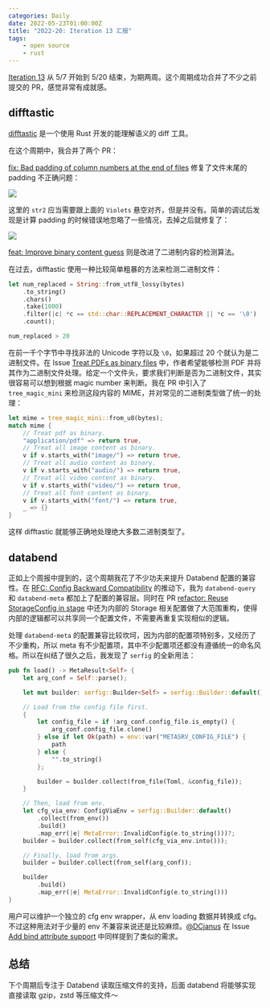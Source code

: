 ```yaml
---
categories: Daily
date: 2022-05-23T01:00:00Z
title: "2022-20: Iteration 13 汇报"
tags:
    - open source
    - rust
---
```


[Iteration 13](https://github.com/users/Xuanwo/projects/2/views/1?filterQuery=iteration%3A%22Iteration+13%22) 从 5/7 开始到 5/20 结束，为期两周。这个周期成功合并了不少之前提交的 PR，感觉非常有成就感。

## difftastic

[difftastic](https://github.com/Wilfred/difftastic) 是一个使用 Rust 开发的能理解语义的 diff 工具。

在这个周期中，我合并了两个 PR：

[fix: Bad padding of column numbers at the end of files](https://github.com/Wilfred/difftastic/pull/279) 修复了文件末尾的 padding 不正确问题：

![](bug.png)

这里的 `str2` 应当需要跟上面的 `Violets` 悬空对齐，但是并没有。简单的调试后发现是计算 padding 的时候错误地忽略了一些情况，去掉之后就修复了：

![](fixed.png)

[feat: Improve binary content guess](https://github.com/Wilfred/difftastic/pull/281) 则是改进了二进制内容的检测算法。

在过去，difftastic 使用一种比较简单粗暴的方法来检测二进制文件：

```rust
let num_replaced = String::from_utf8_lossy(bytes)
    .to_string()
    .chars()
    .take(1000)
    .filter(|c| *c == std::char::REPLACEMENT_CHARACTER || *c == '\0')
    .count();

num_replaced > 20
```

在前一千个字节中寻找非法的 Unicode 字符以及 `\0`，如果超过 20 个就认为是二进制文件。在 Issue [Treat PDFs as binary files](https://github.com/Wilfred/difftastic/issues/278) 中，作者希望能够检测 PDF 并将其作为二进制文件处理。给定一个文件头，要求我们判断是否为二进制文件，其实很容易可以想到根据 magic number 来判断。我在 PR 中引入了 `tree_magic_mini` 来检测这段内容的 MIME，并对常见的二进制类型做了统一的处理：

```rust
let mime = tree_magic_mini::from_u8(bytes);
match mime {
    // Treat pdf as binary.
    "application/pdf" => return true,
    // Treat all image content as binary.
    v if v.starts_with("image/") => return true,
    // Treat all audio content as binary.
    v if v.starts_with("audio/") => return true,
    // Treat all video content as binary.
    v if v.starts_with("video/") => return true,
    // Treat all font content as binary.
    v if v.starts_with("font/") => return true,
    _ => {}
}
```

这样 difftastic 就能够正确地处理绝大多数二进制类型了。

## databend

正如上个周报中提到的，这个周期我花了不少功夫来提升 Databend 配置的兼容性。在 [RFC: Config Backward Compatibility](https://github.com/datafuselabs/databend/pull/5324) 的推动下，我为 `databend-query` 和 `databend-meta` 都加上了配置的兼容层。同时在 PR [refactor: Reuse StorageConfig in stage](https://github.com/datafuselabs/databend/pull/5280) 中还为内部的 Storage 相关配置做了大范围重构，使得内部的逻辑都可以共享同一个配置文件，不需要再重复实现相似的逻辑。

处理 `databend-meta` 的配置兼容比较坎坷，因为内部的配置项特别多，又经历了不少重构，所以 meta 有不少配置项，其中不少配置项还都没有遵循统一的命名风格。所以在纠结了很久之后，我发现了 `serfig` 的全新用法：

```rust
pub fn load() -> MetaResult<Self> {
    let arg_conf = Self::parse();

    let mut builder: serfig::Builder<Self> = serfig::Builder::default();

    // Load from the config file first.
    {
        let config_file = if !arg_conf.config_file.is_empty() {
            arg_conf.config_file.clone()
        } else if let Ok(path) = env::var("METASRV_CONFIG_FILE") {
            path
        } else {
            "".to_string()
        };

        builder = builder.collect(from_file(Toml, &config_file));
    }

    // Then, load from env.
    let cfg_via_env: ConfigViaEnv = serfig::Builder::default()
        .collect(from_env())
        .build()
        .map_err(|e| MetaError::InvalidConfig(e.to_string()))?;
    builder = builder.collect(from_self(cfg_via_env.into()));

    // Finally, load from args.
    builder = builder.collect(from_self(arg_conf));

    builder
        .build()
        .map_err(|e| MetaError::InvalidConfig(e.to_string()))
}
```

用户可以维护一个独立的 cfg env wrapper，从 env loading 数据并转换成 cfg。不过这种用法对于少量的 env 不兼容来说还是比较麻烦。[@DCjanus](https://github.com/DCjanus) 在 Issue [Add bind attribute support](https://github.com/Xuanwo/serfig/issues/11) 中同样提到了类似的需求。

## 总结

下个周期后专注于 Databend 读取压缩文件的支持，后面 databend 将能够实现直接读取 gzip，zstd 等压缩文件～
